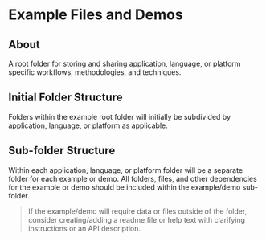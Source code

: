 # Example Files and Demos

## About

A root folder for storing and sharing application, language, or platform specific workflows, methodologies, and techniques.

## Initial Folder Structure

Folders within the example root folder will initially be subdivided by application, language, or platform as applicable.

## Sub-folder Structure

Within each application, language, or platform folder will be a separate folder for each example or demo. All folders, files, and other dependencies for the example or demo should be included within the example/demo sub-folder.
> If the example/demo will require data or files outside of the folder, consider creating/adding a readme file or help text with clarifying instructions or an API description.
